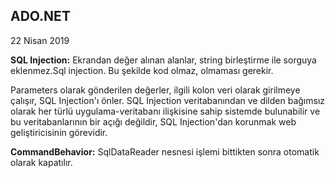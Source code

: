 ## ADO.NET

22 Nisan 2019

**SQL Injection:** Ekrandan değer alınan alanlar, string birleştirme ile sorguya eklenmez.Sql injection. Bu şekilde kod olmaz, olmaması gerekir.

Parameters olarak gönderilen değerler, ilgili kolon veri olarak girilmeye çalışır, SQL Injection'ı önler. SQL Injection veritabanından ve dilden bağımsız olarak her türlü uygulama-veritabanı ilişkisine sahip sistemde bulunabilir ve bu veritabanlarının bir açığı değildir, SQL Injection'dan korunmak web geliştiricisinin görevidir.

**CommandBehavior:** SqlDataReader nesnesi işlemi bittikten sonra otomatik olarak kapatılır.
